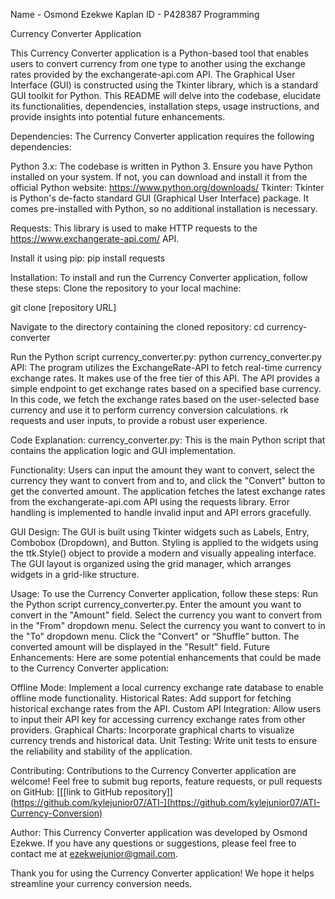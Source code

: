 Name - Osmond Ezekwe
Kaplan ID - P428387
Programming




Currency Converter Application

This Currency Converter application is a Python-based tool that enables users to convert currency from one type to another using the exchange rates provided by the exchangerate-api.com API. The Graphical User Interface (GUI) is constructed using the Tkinter library, which is a standard GUI toolkit for Python. This README will delve into the codebase, elucidate its functionalities, dependencies, installation steps, usage instructions, and provide insights into potential future enhancements.

Dependencies:
The Currency Converter application requires the following dependencies:

Python 3.x: The codebase is written in Python 3. Ensure you have Python installed on your system. If not, you can download and install it from the official Python website: https://www.python.org/downloads/
Tkinter: Tkinter is Python's de-facto standard GUI (Graphical User Interface) package. It comes pre-installed with Python, so no additional installation is necessary.

Requests: This library is used to make HTTP requests to the https://www.exchangerate-api.com/ API. 

Install it using pip:
pip install requests

Installation:
To install and run the Currency Converter application, follow these steps:
Clone the repository to your local machine:

git clone [repository URL]

Navigate to the directory containing the cloned repository:
cd currency-converter

Run the Python script currency_converter.py:
python currency_converter.py
API:
The program utilizes the ExchangeRate-API to fetch real-time currency exchange rates. It makes use of the free tier of this API. The API provides a simple endpoint to get exchange rates based on a specified base currency. In this code, we fetch the exchange rates based on the user-selected base currency and use it to perform currency conversion calculations.
rk requests and user inputs, to provide a robust user experience.


Code Explanation:
currency_converter.py: This is the main Python script that contains the application logic and GUI implementation.

Functionality:
Users can input the amount they want to convert, select the currency they want to convert from and to, and click the "Convert" button to get the converted amount.
The application fetches the latest exchange rates from the exchangerate-api.com API using the requests library.
Error handling is implemented to handle invalid input and API errors gracefully.

GUI Design:
The GUI is built using Tkinter widgets such as Labels, Entry, Combobox (Dropdown), and Button.
Styling is applied to the widgets using the ttk.Style() object to provide a modern and visually appealing interface.
The GUI layout is organized using the grid manager, which arranges widgets in a grid-like structure.

Usage:
To use the Currency Converter application, follow these steps:
Run the Python script currency_converter.py.
Enter the amount you want to convert in the "Amount" field.
Select the currency you want to convert from in the "From" dropdown menu.
Select the currency you want to convert to in the "To" dropdown menu.
Click the "Convert" or “Shuffle” button.
The converted amount will be displayed in the "Result" field.
Future Enhancements:
Here are some potential enhancements that could be made to the Currency Converter application:

Offline Mode: Implement a local currency exchange rate database to enable offline mode functionality.
Historical Rates: Add support for fetching historical exchange rates from the API.
Custom API Integration: Allow users to input their API key for accessing currency exchange rates from other providers.
Graphical Charts: Incorporate graphical charts to visualize currency trends and historical data.
Unit Testing: Write unit tests to ensure the reliability and stability of the application.

Contributing:
Contributions to the Currency Converter application are welcome! Feel free to submit bug reports, feature requests, or pull requests on GitHub: [[[link to GitHub repository]](https://github.com/kylejunior07/ATI-](https://github.com/kylejunior07/ATI-Currency-Conversion)



Author:
This Currency Converter application was developed by Osmond Ezekwe. If you have any questions or suggestions, please feel free to contact me at ezekwejunior@gmail.com.

Thank you for using the Currency Converter application! We hope it helps streamline your currency conversion needs.
